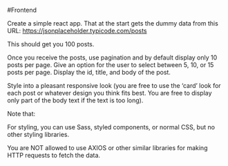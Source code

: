 #Frontend

Create a simple react app.
That at the start gets the dummy data from this URL: https://jsonplaceholder.typicode.com/posts

This should get you 100 posts.

Once you receive the posts, use pagination and by default display only 10 posts per page. Give an option for the user to select between 5, 10, or 15 posts per page.
Display the id, title, and body of the post.

Style into a pleasant responsive look (you are free to use the ‘card’ look for each post or whatever design you think fits best. You are free to display only part of the body text if the text is too long).


Note that:

For styling, you can use Sass, styled components, or normal CSS, but no other styling libraries.

You are NOT allowed to use AXIOS or other similar libraries for making HTTP requests to fetch the data.
